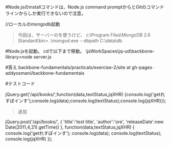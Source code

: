 #Node.jsのinstallコマンドは、Node.js command promptからとGitのコマンドラインからしか実行できないので注意。


//ローカルのmongodb起動
>今回は、サーバーのを使うけど、
c:\Program Files\MongoDB 2.6 Standard\bin>
.\mongod.exe --dbpath C:\data\db

#Node.jsを起動。
cdで以下まで移動。
\jsWorkSpaces\jq-ud\backbone-library>node server.js

#答え
backbone-fundamentals/practicals/exercise-2/site at gh-pages · addyosmani/backbone-fundamentals

#テストコード

jQuery.get('/api/books/',function(data,textStatus,jqXHR) {console.log('getれすぽインす');console.log(data);console.log(textStatus);console.log(jqXHR)});


>追加

jQuery.post('/api/books/',
{
'title':'test title',
'author':'ore',
'releaseDate':new Date(2011,4,21).getTime()
},
function(data,textStatus,jqXHR) {
console.log('getれすぽインす');
console.log(data);
console.log(textStatus);
console.log(jqXHR)
});
